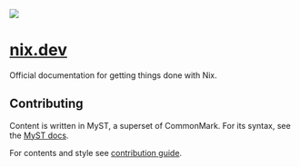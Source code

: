 [![](https://github.com/NixOS/nix.dev/actions/workflows/build-and-deploy.yml/badge.svg)](https://github.com/NixOS/nix.dev/actions)

# [nix.dev](https://nix.dev)

Official documentation for getting things done with Nix.

## Contributing

Content is written in MyST, a superset of CommonMark. For its syntax, see the [MyST docs](https://myst-parser.readthedocs.io/en/latest/syntax/typography.html#syntax-core).

For contents and style see [contribution guide](CONTRIBUTING.md).
